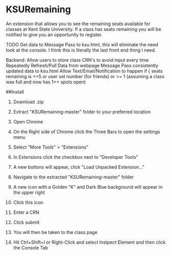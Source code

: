 # KSURemaining
An extension that allows you to see the remaining seats available for classes at Kent State University. 
If a class has seats remaining you will be notified to give you an opportunity to register.





TODO
Get data to Message Pass to ksu.html, this will eliminate the need look at the console. I think this is literally the last front end thing I need.

Backend:
Allow users to store class CRN's to avoid input every time
Repeatedly Refresh/Pull Data from webpage
Message Pass consistently updated data to ksu.html
Allow Text/Email/Notification to happen 
  if {
    seats remaining is <=5 or user set number (for friends)
    or >= 1 (assuming a class was full and now has 1++ spots open)




##Install

1. Download .zip

2. Extract "KSURemaining-master" folder to your preferred location

3) Open Chrome

4) On the Right side of Chrome click the Three Bars to open the settings menu

5) Select "More Tools" > "Extensions"

6) In Extensions click the checkbox next to "Developer Tools"

7) A new buttons will appear, click "Load Unpacked Extension..."

8) Navigate to the extracted "KSURemaining-master" folder

9) A new icon with a Golden "K" and Dark Blue background will appear in the upper right

10) Click this icon

11) Enter a CRN

12) Click submit

13) You will then be taken to the class page

14) Hit Ctrl+Shift+I or Right-Click and select Instpect Element and then click the Console Tab
